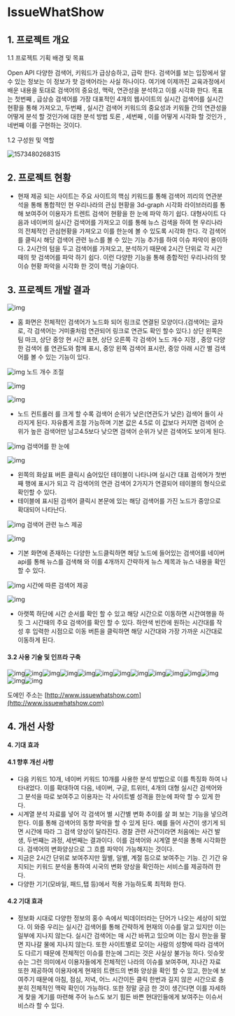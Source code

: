 # IssueWhatShow
## 1. 프로젝트 개요 

1.1 프로젝트 기획 배경 및 목표 

Open API 다양한 검색어, 키워드가 급상승하고, 급락 한다. 검색어를 보는 입장에서 알 수 있는 정보는 이 정보가 핫 검색어라는 사실 하나이다. 여기에 이제까진 교육과정에서 배운 내용을 토대로  검색어의 중요성, 맥락, 연관성을 분석하고 이를 시각화 한다. 
목표는  첫번째 , 급상승 검색어를 가장 대표적인 4개의 웹사이트의 실시간 검색어를  실시간 현황을 통해 가져오고, 두번째 ,   실시간 검색어 키워드의 중요성과  키워들 간의 연관성을 어떻게 분석 할 것인가에 대한 분석 방법 토론 , 세번째 , 이를 어떻게 시각화 할 것인가 , 네번째 이를 구현하는 것이다. 

1.2 구성원 및 역할

![1573480268315](README.assets/1573480268315.png)

## 2. 프로젝트 현황

- 현재 제공 되는 사이트는 주요 사이트의 핵심 키워드를 통해 검색어 끼리의 연관분석을 통해  통합적인 현 우리나라의 관심 현황을  3d-graph 시각화 라이브러리를 통해 보여주어 이용자가 트렌트 검색어 현황을 한 눈에 파악 하기 쉽다. 
  대형사이트 다음과 네이버의 실시간 검색어를 가져오고 이를 통해 뉴스 검색을 하여 현 우리나라의 전체적인 관심현황을 가져오고 이를 한눈에 볼 수 있도록 시각화 한다.
  각 검색어를 클릭시 해당 검색어 관련 뉴스를 볼 수 있는 기능 추가를 하여 이슈 파악이 용이하다. 
   2시간의 텀을 두고 검색어를 가져오고, 분석하기 때문에 2시간 단위로 각 시간때의 핫 검색어를 파악 하기 쉽다. 
  이런 다양한 기능을 통해 종합적인 우리나라의 핫이슈 현황 파악을 시각화 한 것이 핵심 기술이다.

## 3. 프로젝트 개발 결과

![img](README.assets/image0.png)

- 홈 화면은 전체적인 검색어가 노드화 되어 링크로 연결된 모양이다.(검색어는 글자로, 각 검색어는 거미줄처럼 연관되어 링크로 연관도 확인 할수 있다.) 상단 왼쪽은 팀 마크, 상단 중앙 현 시간 표현, 상단 오른쪽 각 검색어 노드 개수 지정 , 중앙 다양한 검색어 를 연관도와 함께 표시, 중앙 왼쪽 검색어 표시란, 중앙 아래 시간 별 검색어를 볼 수 있는 기능이 있다.

 

![img](README.assets/image1.png) 노드 개수 조절

![img](README.assets/image2.png)

![img](README.assets/image3.png)

- 노드 컨트롤러 를 크게 할 수록 검색어 순위가 낮은(연관도가 낮은) 검색어 들이 사라지게 된다. 자유롭게 조절 가능하며 기본 값은 4.5로 이 값보다 커지면 검색어 순위가 높은 검색어만 남고4.5보다 낮으면 검색어 순위가 낮은 검색어도 보이게 된다.

![img](README.assets/image4.png) 검색어를 한 눈에

![img](README.assets/image5.png)

- 왼쪽의 화살표 버튼 클릭시 숨어있던 테이블이 나타나며  실시간 대표 검색어가 첫번째 행에 표시가 되고 각 검색어의 연관  검색어 2가지가 연결되어 테이블의 형식으로 확인할 수 있다.
- 테이블에 표시된 검색어 클릭시 본문에 있는 해당 검색어를 가진  노드가 중앙으로 확대되어 나타난다. 

![img](README.assets/image6.png) 검색어 관련 뉴스 제공

![img](README.assets/image7.png)

-  기본 화면에 존재하는 다양한 노드클릭하면 해당 노드에 들어있는 검색어를 네이버 api를 통해 뉴스를 검색해 와 이를 4개까지 간략하게 뉴스 제목과 뉴스 내용을 확인 할 수 있다.

![img](README.assets/image8.png) 시간에 따른 검색어 제공

![img](README.assets/image9.png)

-  아랫쪽 하단에 시간 순서를 확인 할 수 있고 해당 시간으로 이동하면 시간여행을 하듯 그 시간때의 주요 검색어를 확인 할 수 있다. 하얀색 빈칸에 원하는 시간대를 작성 후 입력한 시점으로 이동 버튼을 클릭하면 해당 시간대와 가장 가까운 시간대로 이동하게 된다. 



#### 3.2 사용 기술 및 인프라 구축

![img](README.assets/image1d.png)![img](README.assets/image1e.png)![img](file:///C:/Users/user/AppData/Roaming/PolarisOffice/Favorite/poclip1/82/image1f.png)![img](README.assets/image22.png)![img](README.assets/image23.png)![img](README.assets/image24.png)![img](README.assets/image25.png)![img](README.assets/image26.png)![img](README.assets/image27.png)![img](README.assets/image28.png)![img](README.assets/image29.png)![img](README.assets/image2a.png)![img](README.assets/image2b.png)![img](README.assets/image2d.png)

도에인 주소는 [http://www.issuewhatshow.com](http://www.issuewhatshow.com) 

## 4. 개선 사항

**4. 기대** **효과** 

 

#### 4.1 향후 개선 사항 

-  다음 키워드 10개, 네이버 키워드 10개를 사용한 분석 방법으로 이를 특징화 하여 나타내었다. 이를 확대하여  다음, 네이버, 구글, 트위터, 4개의 대형 실시간 검색어와 그 분석을 따로 보여주고 이용자는 각 사이트별 성격을 한눈에 파악 할 수 있게 한다. 
-  시계열 분석 자료를 넣어 각 검색어 별 시간별 변화 추이를 살 펴 보는 기능을 넣으려 한다. 이를 통해  검색어의 동향 파악을 할 수 있게 된다.  예를 들어 사건이 생기게 되면 시간에 따라 그 검색 양상이 달라진다. 경찰 관련 사건이라면 처음에는 사건 발생, 두번쨰는 과정, 세번째는 결과이다. 이를 검색어와 시계열 분석을 통해 시각화한다. 검색어의 변화양상으로 그 흐름 파악이 가능해지는 것이다.
- 지금은 2시간 단위로 보여주지만 월별, 일별, 계절 등으로 보여주는 기능. 긴 기간 유지되는  키워드 분석을 통하여 시국의 변화 양상을 확인하는 서비스를 제공하려 한다.
- 다양한 기기(모바일, 패드,탭 등)에서 적용 가능하도록 최적화 한다.

 

#### 4.2 기대 효과

- 정보화 시대로 다양한 정보의 홍수 속에서 빅데이터라는 단어가 나오는 세상이 되었다. 이 와중 우리는  실시간 검색어를 통해 간략하게 현재의 이슈를 알고 있지만 이는 일부에 지나지 않는다. 실시간 검색어는 매 시간 바뀌고 있으며 이는 잠시 한눈을 팔면 지나갈 물에 지나지 않는다. 또한 사이트별로 모이는 사람의 성향에 따라 검색어도 다르기 때문에 전체적인 이슈를 한눈에 그리는 것은 사실상 불가능 하다. 잇슈왓슈는 그런 의미에서 이용자들에게 전체적인 나라의 이슈를 보여주며, 지나간 자료 또한 제공하여 이용자에게 현재의 트랜드의 변화 양상을 확인 할 수 있고, 한눈에 보여주기 때문에 아침, 점심, 저녁, 어느 시간이든 클릭 한번과 길지 않은 시간으로 충분히 전체적인 맥락 확인이 가능하다. 또한 정말 궁금 한 것이 생긴다면 이를 자세하게 찾을 계기를 마련해 주어 뉴스도 보기 힘든 바쁜 현대인들에게 보여주는 이슈서비스라 할 수 있다.